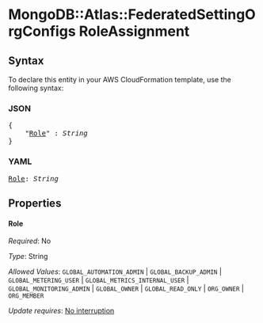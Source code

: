 # MongoDB::Atlas::FederatedSettingOrgConfigs RoleAssignment

## Syntax

To declare this entity in your AWS CloudFormation template, use the following syntax:

### JSON

<pre>
{
    "<a href="#role" title="Role">Role</a>" : <i>String</i>
}
</pre>

### YAML

<pre>
<a href="#role" title="Role">Role</a>: <i>String</i>
</pre>

## Properties

#### Role

_Required_: No

_Type_: String

_Allowed Values_: <code>GLOBAL_AUTOMATION_ADMIN</code> | <code>GLOBAL_BACKUP_ADMIN</code> | <code>GLOBAL_METERING_USER</code> | <code>GLOBAL_METRICS_INTERNAL_USER</code> | <code>GLOBAL_MONITORING_ADMIN</code> | <code>GLOBAL_OWNER</code> | <code>GLOBAL_READ_ONLY</code> | <code>ORG_OWNER</code> | <code>ORG_MEMBER</code>

_Update requires_: [No interruption](https://docs.aws.amazon.com/AWSCloudFormation/latest/UserGuide/using-cfn-updating-stacks-update-behaviors.html#update-no-interrupt)

